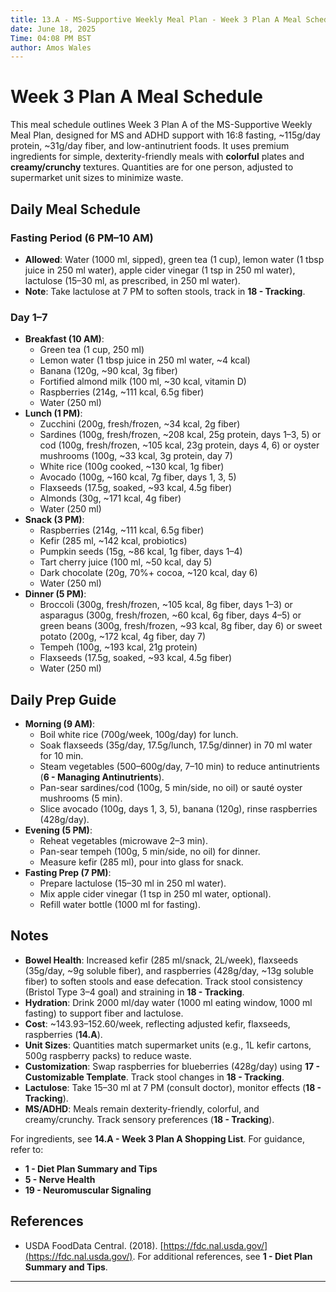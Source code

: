 ```yaml
---
title: 13.A - MS-Supportive Weekly Meal Plan - Week 3 Plan A Meal Schedule
date: June 18, 2025
Time: 04:08 PM BST
author: Amos Wales
---
```


# Week 3 Plan A Meal Schedule

This meal schedule outlines Week 3 Plan A of the MS-Supportive Weekly Meal Plan, designed for MS and ADHD support with 16:8 fasting, ~115g/day protein, ~31g/day fiber, and low-antinutrient foods. It uses premium ingredients for simple, dexterity-friendly meals with **colorful** plates and **creamy/crunchy** textures. Quantities are for one person, adjusted to supermarket unit sizes to minimize waste.

## Daily Meal Schedule

### Fasting Period (6 PM–10 AM)
- **Allowed**: Water (1000 ml, sipped), green tea (1 cup), lemon water (1 tbsp juice in 250 ml water), apple cider vinegar (1 tsp in 250 ml water), lactulose (15–30 ml, as prescribed, in 250 ml water).
- **Note**: Take lactulose at 7 PM to soften stools, track in **18 - Tracking**.

### Day 1–7
- **Breakfast (10 AM)**:
  - Green tea (1 cup, 250 ml)
  - Lemon water (1 tbsp juice in 250 ml water, ~4 kcal)
  - Banana (120g, ~90 kcal, 3g fiber)
  - Fortified almond milk (100 ml, ~30 kcal, vitamin D)
  - Raspberries (214g, ~111 kcal, 6.5g fiber)
  - Water (250 ml)
- **Lunch (1 PM)**:
  - Zucchini (200g, fresh/frozen, ~34 kcal, 2g fiber)
  - Sardines (100g, fresh/frozen, ~208 kcal, 25g protein, days 1–3, 5) or cod (100g, fresh/frozen, ~105 kcal, 23g protein, days 4, 6) or oyster mushrooms (100g, ~33 kcal, 3g protein, day 7)
  - White rice (100g cooked, ~130 kcal, 1g fiber)
  - Avocado (100g, ~160 kcal, 7g fiber, days 1, 3, 5)
  - Flaxseeds (17.5g, soaked, ~93 kcal, 4.5g fiber)
  - Almonds (30g, ~171 kcal, 4g fiber)
  - Water (250 ml)
- **Snack (3 PM)**:
  - Raspberries (214g, ~111 kcal, 6.5g fiber)
  - Kefir (285 ml, ~142 kcal, probiotics)
  - Pumpkin seeds (15g, ~86 kcal, 1g fiber, days 1–4)
  - Tart cherry juice (100 ml, ~50 kcal, day 5)
  - Dark chocolate (20g, 70%+ cocoa, ~120 kcal, day 6)
  - Water (250 ml)
- **Dinner (5 PM)**:
  - Broccoli (300g, fresh/frozen, ~105 kcal, 8g fiber, days 1–3) or asparagus (300g, fresh/frozen, ~60 kcal, 6g fiber, days 4–5) or green beans (300g, fresh/frozen, ~93 kcal, 8g fiber, day 6) or sweet potato (200g, ~172 kcal, 4g fiber, day 7)
  - Tempeh (100g, ~193 kcal, 21g protein)
  - Flaxseeds (17.5g, soaked, ~93 kcal, 4.5g fiber)
  - Water (250 ml)

## Daily Prep Guide
- **Morning (9 AM)**:
  - Boil white rice (700g/week, 100g/day) for lunch.
  - Soak flaxseeds (35g/day, 17.5g/lunch, 17.5g/dinner) in 70 ml water for 10 min.
  - Steam vegetables (500–600g/day, 7–10 min) to reduce antinutrients (**6 - Managing Antinutrients**).
  - Pan-sear sardines/cod (100g, 5 min/side, no oil) or sauté oyster mushrooms (5 min).
  - Slice avocado (100g, days 1, 3, 5), banana (120g), rinse raspberries (428g/day).
- **Evening (5 PM)**:
  - Reheat vegetables (microwave 2–3 min).
  - Pan-sear tempeh (100g, 5 min/side, no oil) for dinner.
  - Measure kefir (285 ml), pour into glass for snack.
- **Fasting Prep (7 PM)**:
  - Prepare lactulose (15–30 ml in 250 ml water).
  - Mix apple cider vinegar (1 tsp in 250 ml water, optional).
  - Refill water bottle (1000 ml for fasting).

## Notes
- **Bowel Health**: Increased kefir (285 ml/snack, 2L/week), flaxseeds (35g/day, ~9g soluble fiber), and raspberries (428g/day, ~13g soluble fiber) to soften stools and ease defecation. Track stool consistency (Bristol Type 3–4 goal) and straining in **18 - Tracking**.
- **Hydration**: Drink 2000 ml/day water (1000 ml eating window, 1000 ml fasting) to support fiber and lactulose.
- **Cost**: ~$143.93–$152.60/week, reflecting adjusted kefir, flaxseeds, raspberries (**14.A**).
- **Unit Sizes**: Quantities match supermarket units (e.g., 1L kefir cartons, 500g raspberry packs) to reduce waste.
- **Customization**: Swap raspberries for blueberries (428g/day) using **17 - Customizable Template**. Track stool changes in **18 - Tracking**.
- **Lactulose**: Take 15–30 ml at 7 PM (consult doctor), monitor effects (**18 - Tracking**).
- **MS/ADHD**: Meals remain dexterity-friendly, colorful, and creamy/crunchy. Track sensory preferences (**18 - Tracking**).

For ingredients, see **14.A - Week 3 Plan A Shopping List**. For guidance, refer to:
- **1 - Diet Plan Summary and Tips**
- **5 - Nerve Health**
- **19 - Neuromuscular Signaling**

## References
- USDA FoodData Central. (2018). [https://fdc.nal.usda.gov/](https://fdc.nal.usda.gov/).
For additional references, see **1 - Diet Plan Summary and Tips**.

---